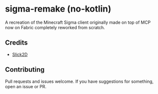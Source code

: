 # sigma-remake (no-kotlin)

A recreation of the Minecraft Sigma client originally made on top of MCP now on Fabric completely reworked from scratch.

## Credits
- [Slick2D](https://slick.ninjacave.com/)

## Contributing

Pull requests and issues welcome. If you have suggestions for something, open an issue or PR.
